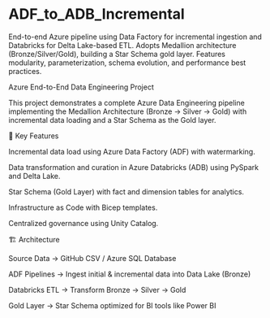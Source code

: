 # ADF_to_ADB_Incremental
End-to-end Azure pipeline using Data Factory for incremental ingestion and Databricks for Delta Lake-based ETL. Adopts Medallion architecture (Bronze/Silver/Gold), building a Star Schema gold layer. Features modularity, parameterization, schema evolution, and performance best practices.

Azure End-to-End Data Engineering Project

This project demonstrates a complete Azure Data Engineering pipeline implementing the Medallion Architecture (Bronze → Silver → Gold) with incremental data loading and a Star Schema as the Gold layer.

🚀 Key Features

Incremental data load using Azure Data Factory (ADF) with watermarking.

Data transformation and curation in Azure Databricks (ADB) using PySpark and Delta Lake.

Star Schema (Gold Layer) with fact and dimension tables for analytics.

Infrastructure as Code with Bicep templates.

Centralized governance using Unity Catalog.

🏗️ Architecture

Source Data → GitHub CSV / Azure SQL Database

ADF Pipelines → Ingest initial & incremental data into Data Lake (Bronze)

Databricks ETL → Transform Bronze → Silver → Gold

Gold Layer → Star Schema optimized for BI tools like Power BI
